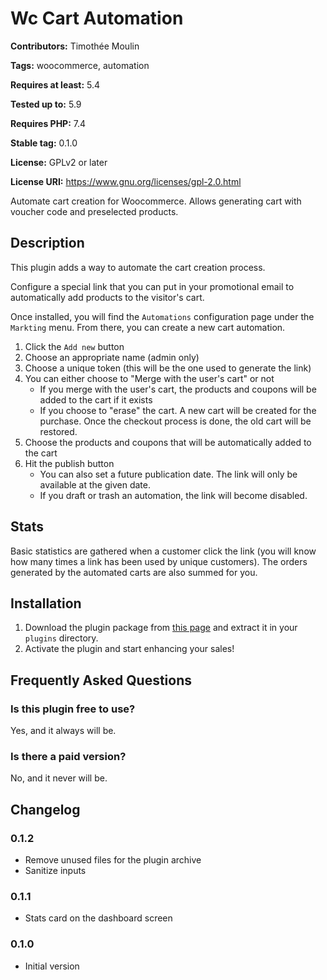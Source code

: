 # Wc Cart Automation #

**Contributors:** Timothée Moulin

**Tags:** woocommerce, automation

**Requires at least:** 5.4

**Tested up to:** 5.9

**Requires PHP:** 7.4

**Stable tag:** 0.1.0

**License:** GPLv2 or later

**License URI:** https://www.gnu.org/licenses/gpl-2.0.html

Automate cart creation for Woocommerce. Allows generating cart with voucher code and preselected products.

## Description ##

This plugin adds a way to automate the cart creation process.

Configure a special link that you can put in your promotional email to automatically add products to the visitor's cart.

Once installed, you will find the `Automations` configuration page under the `Markting` menu.
From there, you can create a new cart automation.

1. Click the `Add new` button
2. Choose an appropriate name (admin only)
3. Choose a unique token (this will be the one used to generate the link)
4. You can either choose to "Merge with the user's cart" or not
    - If you merge with the user's cart, the products and coupons will be added to the cart if it exists
    - If you choose to "erase" the cart. A new cart will be created for the purchase. Once the checkout process is done, the old cart will be restored.
5. Choose the products and coupons that will be automatically added to the cart
6. Hit the publish button
    - You can also set a future publication date. The link will only be available at the given date.
    - If you draft or trash an automation, the link will become disabled.

## Stats

Basic statistics are gathered when a customer click the link (you will know how many times a link has been used by unique customers).
The orders generated by the automated carts are also summed for you.

## Installation ##

1. Download the plugin package from [this page](https://w.org/plugins/wc-cart-automation) and extract it in your `plugins` directory.
1. Activate the plugin and start enhancing your sales!

## Frequently Asked Questions ##

### Is this plugin free to use? ###

Yes, and it always will be.

### Is there a paid version? ###

No, and it never will be.

## Changelog ##

### 0.1.2 ###

* Remove unused files for the plugin archive
* Sanitize inputs

### 0.1.1 ###

* Stats card on the dashboard screen

### 0.1.0 ###

* Initial version
